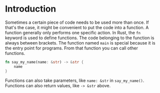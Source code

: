 # Introduction

Sometimes a certain piece of code needs to be used more than once. If that's the case, it might be convenient to put the code into a function. A function generally only performs one specific action. In Rust, the ```fn``` keyword is used to define functions. The code belonging to the function is always between brackets. The function named `main` is special because it is the entry point for programs. From that function you can call other functions. 

```rust
fn say_my_name(name: &str) -> &str {
    name
}
```
Functions can also take parameters, like ```name: &str``` in ```say_my_name()```. Functions can also return values, like `-> &str` above. 

